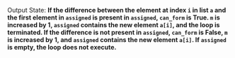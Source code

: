 Output State: **If the difference between the element at index `i` in list `a` and the first element in `assigned` is present in `assigned`, `can_form` is True. `m` is increased by 1, `assigned` contains the new element `a[i]`, and the loop is terminated. If the difference is not present in `assigned`, `can_form` is False, `m` is increased by 1, and `assigned` contains the new element `a[i]`. If `assigned` is empty, the loop does not execute.**